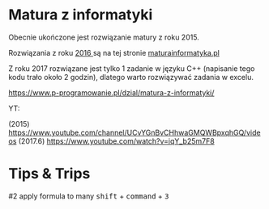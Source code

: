 # Matura z informatyki
Obecnie ukończone jest rozwiązanie matury z roku 2015.

Rozwiązania z roku <a href='http://maturainformatyka.pl/matura-2016/81-matura-2016-czesc-ii'>2016 </a> są na tej stronie <a href='http://maturainformatyka.pl'>maturainformatyka.pl </a>

Z roku 2017 rozwiązane jest tylko 1 zadanie w języku C++ (napisanie tego kodu trało około 2 godzin), dlatego warto rozwiązywać zadania w excelu.


https://www.p-programowanie.pl/dzial/matura-z-informatyki/

YT:

(2015)   https://www.youtube.com/channel/UCvYGnBvCHhwaGMQWBpxqhGQ/videos
(2017.6) https://www.youtube.com/watch?v=iqY_b25m7F8

# Tips & Trips  
#2 apply formula to many
<kbd>shift</kbd> + <kbd>command</kbd> + <kbd>3</kbd>

